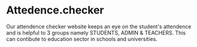 # Attedence.checker
Our attendence checker website keeps an eye on the student's attendence and is helpful to 3 groups namely STUDENTS, ADMIN & TEACHERS. This can contibute to education sector in schools and universities.

